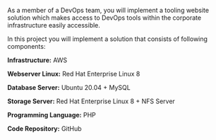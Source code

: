 As a member of a DevOps team, you will implement a tooling website solution which makes access to DevOps tools within the corporate infrastructure easily accessible.

In this project you will implement a solution that consists of following components:

**Infrastructure:** AWS

**Webserver Linux:** Red Hat Enterprise Linux 8

**Database Server:** Ubuntu 20.04 + MySQL

**Storage Server:** Red Hat Enterprise Linux 8 + NFS Server

**Programming Language:** PHP

**Code Repository:** GitHub
